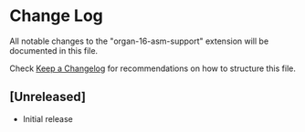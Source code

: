 # Change Log

All notable changes to the "organ-16-asm-support" extension will be documented in this file.

Check [Keep a Changelog](http://keepachangelog.com/) for recommendations on how to structure this file.

## [Unreleased]

- Initial release